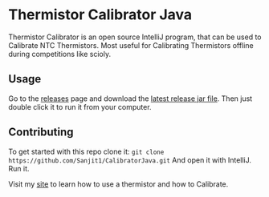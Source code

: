 # Thermistor Calibrator Java
Thermistor Calibrator is an open source IntelliJ program, that can be used to Calibrate NTC Thermistors. 
Most useful for Calibrating Thermistors offline during competitions like scioly.

##  Usage
Go to  the [releases](https://github.com/Sanjit1/CalibratorJava/releases) page and download the [latest release jar file](https://github.com/Sanjit1/CalibratorJava/releases/latest). Then just double click it to run it from your computer.

## Contributing
To get started with this repo clone it:
``
git clone https://github.com/Sanjit1/CalibratorJava.git
``
And open it with IntelliJ. 
Run it.

 
 Visit my [site](sanjit1.github.io/Calibrator/index.html) to learn how to use a thermistor and how to Calibrate.
 
